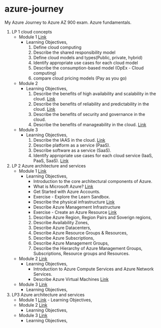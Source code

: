 # azure-journey
My Azure Journey to Azure AZ 900 exam. Azure fundamentals.
1. LP 1 cloud concepts
    - Module 1 [Link](https://dheerajy1.hashnode.dev/learning-microsoft-azure-fundamentals-for-az-900-exam-day-1)
        - Learning Objectives,
            1. Define cloud computing
            2. Describe the shared responsibility model
            3. Define cloud models and types(Public, private, hybrid)
            4. Identify appropriate use cases for each cloud model
            5. Describe the consumption-based model (OpEx - Cloud computing)
            6. compare cloud pricing models (Pay as you go)
    - Module 2
         - Learning Objectives,
            1. Describe the benefits of high availability and scalability in the cloud. [Link](https://dheerajy1.hashnode.dev/learning-microsoft-azure-fundamentals-for-az-900-exam-day-2)
            2. Describe the benefits of reliability and predictability in the cloud. [Link](https://dheerajy1.hashnode.dev/learning-microsoft-azure-fundamentals-for-az-900-exam-day-3)
            3. Describe the benefits of security and governance in the cloud.
            4. Describe the benefits of manageability in the cloud. [Link](https://dheerajy1.hashnode.dev/learning-microsoft-azure-fundamentals-for-az-900-exam-day-4)
    - Module 3
         - Learning Objectives,
            1. Describe the IAAS in the cloud. [Link](https://dheerajy1.hashnode.dev/learning-microsoft-azure-fundamentals-for-az-900-exam-day-5)
            2. Describe platform as a service (PaaS).
            3. Describe software as a service (SaaS).
            4. Identify appropriate use cases for each cloud service (IaaS, PaaS, SaaS). [Link](https://dheerajy1.hashnode.dev/learning-microsoft-azure-fundamentals-for-az-900-exam-day-6)
2. LP 2 Azure architecture and services
    - Module 1 [Link]()
         - Learning Objectives,
           - Introduction to the core architectural components of Azure.
           - What is Microsoft Azure? [Link](https://dheerajy1.hashnode.dev/learning-microsoft-azure-fundamentals-for-az-900-exam-day-7)
           - Get Started with Azure Accounts.
           - Exercise - Explore the Learn Sandbox.
           - Describe the physical infrastructure [Link](https://dheerajy1.hashnode.dev/learning-microsoft-azure-fundamentals-for-az-900-exam-day-8)
           - Describe Azure Management Infrastructure
           - Exercise - Create an Azure Resource [Link](https://dheerajy1.hashnode.dev/learning-microsoft-azure-fundamentals-for-az-900-exam-day-9)
           1. Describe Azure Region, Region Pairs and Soverign regions,
           2. Describe Availability Zones,
           3. Describe Azure Datacenters,
           4. Describe Azure Resource Groups & Resources,
           5. Describe Azure Subscriptions,
           6. Describe Azure Management Groups,
           7. Describe the Hierarchy of Azure Management Groups, Subscriptions, Resource groups and Resources.
    - Module 2 [Link]()
         - Learning Objectives,
           - Introduction to Azure Compute Services and Azure Network Services.
           - Describe Azure Virtual Machines [Link](https://dheerajy1.hashnode.dev/learning-microsoft-azure-fundamentals-for-az-900-exam-day-10)
    - Module 3 [Link]()
         - Learning Objectives,
3. LP3 Azure architecture and services
   - Module 1 [Link]()
         - Learning Objectives,
    - Module 2 [Link]()
         - Learning Objectives,
    - Module 3 [Link]()
         - Learning Objectives,